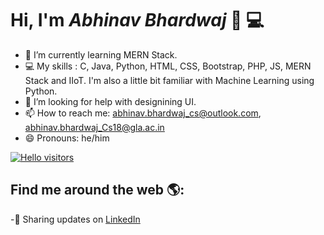 # Hi, I'm *Abhinav Bhardwaj* 👋 💻

 

- 🌱 I’m currently learning MERN Stack.
- 💻 My skills : C, Java, Python, HTML, CSS, Bootstrap, PHP, JS, MERN Stack and IIoT. I'm also a little bit familiar with Machine Learning using Python. 
- 🤔 I’m looking for help with designining UI.
- 📫 How to reach me: abhinav.bhardwaj_cs@outlook.com, abhinav.bhardwaj_Cs18@gla.ac.in
- 😄 Pronouns: he/him


[![Hello visitors](https://visitor-badge.glitch.me/badge?page_id=jwenjian.jwenjian)](https://github.com/jwenjian/visitor-badge)
## Find me around the web 🌎:
-💼 Sharing updates on <a href="https://www.linkedin.com/in/abhinav-bhardwaj-09/">LinkedIn</a> 

